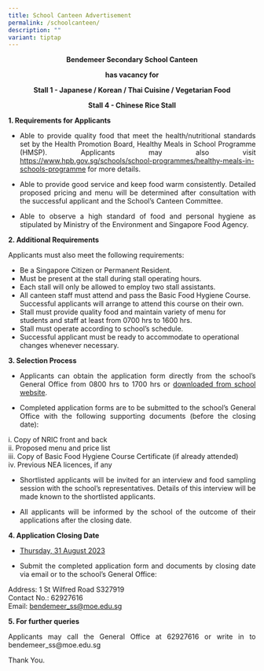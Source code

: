 ```yaml
---
title: School Canteen Advertisement
permalink: /schoolcanteen/
description: ""
variant: tiptap
---
```

<p style="text-align:center"><b>
Bendemeer Secondary School Canteen</b></p> 
<p style="text-align:center"><b>has vacancy for </b></p>

<p style="text-align:center"><b>Stall 1 - Japanese / Korean / Thai Cuisine / Vegetarian Food</b></p>

<p style="text-align:center"><b>Stall 4 - Chinese Rice Stall</b></p>

<p style="text-align:justify"><b>1. Requirements for Applicants</b></p>

* <p style="text-align:justify">Able to provide quality food that meet the health/nutritional standards set by the Health Promotion Board, Healthy Meals in School Programme (HMSP). Applicants may also visit <a href="https://www.hpb.gov.sg/schools/school-programmes/healthy-meals-in-schools-programme"> https://www.hpb.gov.sg/schools/school-programmes/healthy-meals-in-schools-programme</a> for more details.</p>
* <p style="text-align:justify">Able to provide good service and keep food warm consistently.  Detailed proposed pricing and menu will be determined after consultation with the successful applicant and the School’s Canteen Committee.</p>
* <p style="text-align:justify">Able to observe a high standard of food and personal hygiene as stipulated by Ministry of the Environment and Singapore Food Agency. </p>

<p style="text-align:justify"><b>2.	Additional Requirements</b></p>
<p style="text-align:justify">Applicants must also meet the following requirements:</p>

* Be a Singapore Citizen or Permanent Resident.
* Must be present at the stall during stall operating hours.
* Each stall will only be allowed to employ two stall assistants. 
* All canteen staff must attend and pass the Basic Food Hygiene Course. Successful applicants will arrange to attend this course on their own.
* Stall must provide quality food and maintain variety of menu for students and staff at least from 0700 hrs to 1600 hrs.
* Stall must operate according to school’s schedule.
* Successful applicant must be ready to accommodate to operational changes whenever necessary.

<p style="text-align:justify"><b>3.	Selection Process</b></p>

* <p style="text-align:justify">Applicants can obtain the application form directly from the school’s General Office from 0800 hrs to 1700 hrs or <a href="/files/school_canteen_application_form.pdf">downloaded from school website</a>.</p>
* <p style="text-align:justify">Completed application forms are to be submitted to the school’s General Office with the following supporting documents (before the closing date):</p>
i.	Copy of NRIC front and back<br>
ii.	Proposed menu and price list<br>
iii.	Copy of Basic Food Hygiene Course Certificate (if already attended)<br>
iv.	Previous NEA licences, if any

* <p style="text-align:justify">Shortlisted applicants will be invited for an interview and food sampling session with the school’s representatives. Details of this interview will be made known to the shortlisted applicants.</p>
* <p style="text-align:justify">All applicants will be informed by the school of the outcome of their applications after the closing date.</p>

<p style="text-align:justify"><b>4.	Application Closing Date</b></p>

* <u>Thursday, 31 August 2023</u> 

* <p style="text-align:justify">Submit the completed application form and documents by closing date via email or to the school’s General Office:</p>
Address: 1 St Wilfred Road S327919<br>
Contact No.: 62927616<br>
Email: bendemeer_ss@moe.edu.sg 

<p style="text-align:justify"><b>5.	For further queries</b></p>
<p style="text-align:justify">Applicants may call the General Office at 62927616 or write in to bendemeer_ss@moe.edu.sg </p>

Thank You.